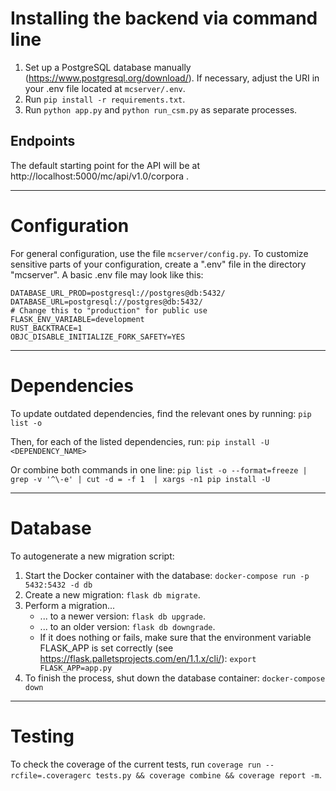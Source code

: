 # Installing the backend via command line
1. Set up a PostgreSQL database manually (https://www.postgresql.org/download/). If necessary, adjust the URI in your .env file located at `mcserver/.env`.
2. Run `pip install -r requirements.txt`.
3. Run `python app.py` and `python run_csm.py` as separate processes.

## Endpoints
The default starting point for the API will be at http://localhost:5000/mc/api/v1.0/corpora .

----------------------------------------------------------------

# Configuration
For general configuration, use the file `mcserver/config.py`.
To customize sensitive parts of your configuration, create a ".env" file in the directory "mcserver". A basic .env file may look like this:
```
DATABASE_URL_PROD=postgresql://postgres@db:5432/
DATABASE_URL=postgresql://postgres@db:5432/
# Change this to "production" for public use
FLASK_ENV_VARIABLE=development
RUST_BACKTRACE=1
OBJC_DISABLE_INITIALIZE_FORK_SAFETY=YES
```

----------------------------------------------------------------

# Dependencies
To update outdated dependencies, find the relevant ones by running: `pip list -o`

Then, for each of the listed dependencies, run: `pip install -U <DEPENDENCY_NAME>`

Or combine both commands in one line: `pip list -o --format=freeze | grep -v '^\-e' | cut -d = -f 1  | xargs -n1 pip install -U`

----------------------------------------------------------------

# Database
To autogenerate a new migration script:
1. Start the Docker container with the database: `docker-compose run -p 5432:5432 -d db`
2. Create a new migration: `flask db migrate`.
3. Perform a migration... 
    - ... to a newer version: `flask db upgrade`.
    - ... to an older version: `flask db downgrade`.
    - If it does nothing or fails, make sure that the environment variable FLASK_APP is set correctly (see https://flask.palletsprojects.com/en/1.1.x/cli/): `export FLASK_APP=app.py`
5. To finish the process, shut down the database container: `docker-compose down`

----------------------------------------------------------------

# Testing
To check the coverage of the current tests, run
`coverage run --rcfile=.coveragerc tests.py && coverage combine && coverage report -m`.
